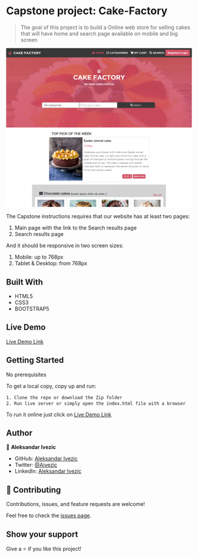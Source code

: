 # Capstone project: Cake-Factory

> The goal of this project is to build a Online web store for selling cakes that will have home and search page available on mobile and big screen

![screenshot](./Screenshot-CakeFactory.png)

The Capstone instructions requires that our website has at least two pages: 
  1. Main page with the link to the Search results page
  2. Search results page
  
And it should be responsive in two screen sizes:
  1. Mobile: up to 768px 
  2. Tablet & Desktop: from 768px
## Built With

- HTML5
- CSS3
- BOOTSTRAP5

## Live Demo

[Live Demo Link](https://shinobiwarior.github.io/Cake-Factory/)

## Getting Started

No prerequisites

To get  a local copy, copy up and run:

    1. Clone the repo or download the Zip folder
    2. Run live server or simply open the index.html file with a browser

To run it online just click on [Live Demo Link](https://shinobiwarior.github.io/Cake-Factory/)

## Author

👤 **Aleksandar Ivezic**

- GitHub: [Aleksandar Ivezic](https://github.com/ShinobiWarior)
- Twitter: [@Aivezic](https://twitter.com/Aivezic)
- LinkedIn: [Aleksandar Ivezic](https://www.linkedin.com/in/aleksandar-ivezi%C4%87-1a6b0391/)

## 🤝 Contributing

Contributions, issues, and feature requests are welcome!

Feel free to check the [issues page](issues/).

## Show your support

Give a ⭐️ if you like this project!
